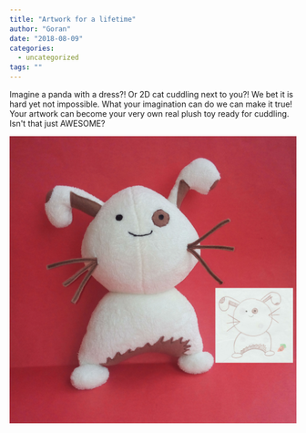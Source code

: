 ```yaml
---
title: "Artwork for a lifetime"
author: "Goran"
date: "2018-08-09"
categories:
  - uncategorized
tags: ""
---
```


Imagine a panda with a dress?! Or 2D cat cuddling next to you?! We bet it is hard yet not impossible. What your imagination can do we can make it true! Your artwork can become your very own real plush toy ready for cuddling. Isn't that just AWESOME?

![Shannon's plush toy](./shannon-plush-bunny.jpg)
